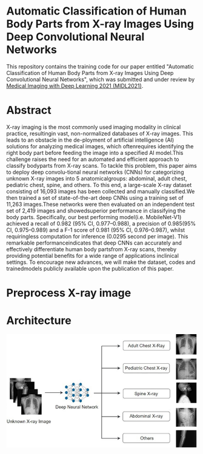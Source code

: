 # Automatic Classification of Human Body Parts from X-ray Images Using Deep Convolutional Neural Networks


This repository contains the training code for our paper entitled "Automatic Classification of Human Body Parts from X-ray Images Using Deep Convolutional Neural Networks", which was submitted and under review by [Medical Imaging with Deep Learning 2021 (MIDL2021)](https://2021.midl.io/).

# Abstract  
X-ray imaging is the most commonly used imaging modality in clinical practice, resultingin vast,  non-normalized databases of X-ray images.  This leads to an obstacle in the de-ployment of artificial intelligence (AI) solutions for analyzing medical images, which oftenrequires identifying the right body part before feeding the image into a specified AI model.This  challenge  raises  the  need  for  an  automated  and  efficient  approach  to  classify  bodyparts from X-ray scans.  To tackle this problem, this paper aims to deploy deep convolu-tional neural networks (CNNs) for categorizing unknown X-ray images into 5 anatomicalgroups:  abdominal, adult chest, pediatric chest, spine, and others.  To this end, a large-scale X-ray dataset consisting of 16,093 images has been collected and manually classified.We then trained a set of state-of-the-art deep CNNs using a training set of 11,263 images.These networks were then evaluated on an independent test set of 2,419 images and showedsuperior performance in classifying the body parts.  Specifically, our best performing model(i.e.  MobileNet-V1) achieved a recall of 0.982 (95% CI, 0.977–0.988), a precision of 0.985(95%  CI,  0.975–0.989)  and  a  F-1  score  of  0.981  (95%  CI,  0.976–0.987),  whilst  requiringless computation for inference (0.0295 second per image).  This remarkable performanceindicates that deep CNNs can accurately and effectively differentiate human body partsfrom X-ray scans, thereby providing potential benefits for a wide range of applications inclinical settings.  To encourage new advances, we will make the dataset, codes and trainedmodels publicly available upon the publication of this paper.  
# Preprocess X-ray image  

# Architecture  
![title](images/Pipeline.jpg)
